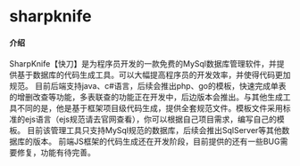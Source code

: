 # sharpknife

#### 介绍
  SharpKnife【快刀】是为程序员开发的一款免费的MySql数据库管理软件，并提供基于数据库的代码生成工具。可以大幅提高程序员的开发效率，并使得代码更加规范。
  目前后端支持java、c#语言，后续会推出php、go的模板，快速完成单表的增删改查等功能，多表联查的功能正在开发中，后边版本会推出。与其他生成工具不同的是，他是基于框架项目级代码生成，提供全套规范文件。模板文件采用标准的ejs语言（ejs规范请去官网查看），你可以根据自己项目需求，编写自己的模板。
  目前该管理工具只支持MySql规范的数据库，后续会推出SqlServer等其他数据库的版本。
  前端JS框架的代码生成还在开发阶段，目前提供的还有一些BUG需要修复，功能有待完善。
 
